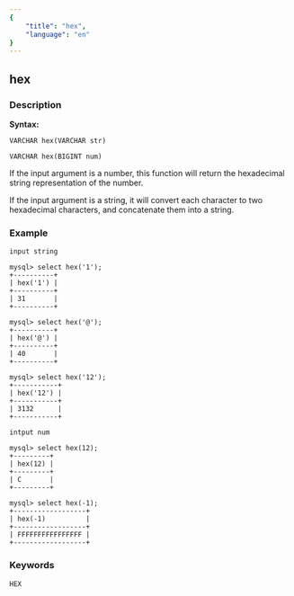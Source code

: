 ```yaml
---
{
    "title": "hex",
    "language": "en"
}
---
```


<!-- 
Licensed to the Apache Software Foundation (ASF) under one
or more contributor license agreements.  See the NOTICE file
distributed with this work for additional information
regarding copyright ownership.  The ASF licenses this file
to you under the Apache License, Version 2.0 (the
"License"); you may not use this file except in compliance
with the License.  You may obtain a copy of the License at

  http://www.apache.org/licenses/LICENSE-2.0

Unless required by applicable law or agreed to in writing,
software distributed under the License is distributed on an
"AS IS" BASIS, WITHOUT WARRANTIES OR CONDITIONS OF ANY
KIND, either express or implied.  See the License for the
specific language governing permissions and limitations
under the License.
-->

## hex
### Description
**Syntax:**

`VARCHAR hex(VARCHAR str)`

`VARCHAR hex(BIGINT num)`

If the input argument is a number, this function will return the hexadecimal string representation of the number.

If the input argument is a string, it will convert each character to two hexadecimal characters, and concatenate them into a string.


### Example

```
input string

mysql> select hex('1');
+----------+
| hex('1') |
+----------+
| 31       |
+----------+

mysql> select hex('@');
+----------+
| hex('@') |
+----------+
| 40       |
+----------+

mysql> select hex('12');
+-----------+
| hex('12') |
+-----------+
| 3132      |
+-----------+
```

```
intput num

mysql> select hex(12);
+---------+
| hex(12) |
+---------+
| C       |
+---------+

mysql> select hex(-1);
+------------------+
| hex(-1)          |
+------------------+
| FFFFFFFFFFFFFFFF |
+------------------+
```
### Keywords
    HEX
